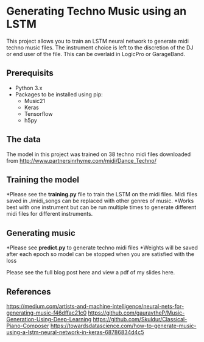 
# Generating Techno Music using an LSTM

This project allows you to train an LSTM neural network to generate midi techno music files. The instrument choice is left to the discretion of the DJ or end user of the file. This can be overlaid in LogicPro or GarageBand.  

## Prerequisits

* Python 3.x
* Packages to be installed using pip:
	* Music21
	* Keras
	* Tensorflow
	* h5py

## The data
The model in this project was trained on 38 techno midi files downloaded from http://www.partnersinrhyme.com/midi/Dance_Techno/

## Training the model

*Please see the **training.py** file to train the LSTM on the midi files. Midi files saved in ./midi_songs can be replaced with other genres of music. 
*Works best with one instrument but can be run multiple times to generate different midi files for different instruments. 

## Generating music

*Please see **predict.py** to generate techno midi files
*Weights will be saved after each epoch so model can be stopped when you are satisfied with the loss

Please see the full blog post here and view a pdf of my slides here. 

## References
https://medium.com/artists-and-machine-intelligence/neural-nets-for-generating-music-f46dffac21c0
https://github.com/gauravtheP/Music-Generation-Using-Deep-Learning
https://github.com/Skuldur/Classical-Piano-Composer
https://towardsdatascience.com/how-to-generate-music-using-a-lstm-neural-network-in-keras-68786834d4c5
